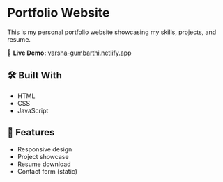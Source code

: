 # Portfolio Website

This is my personal portfolio website showcasing my skills, projects, and resume.

🔗 **Live Demo:** [varsha-gumbarthi.netlify.app](https://varsha-gumbarthi.netlify.app)

## 🛠️ Built With
- HTML
- CSS
- JavaScript

## 📄 Features
- Responsive design
- Project showcase
- Resume download
- Contact form (static)


